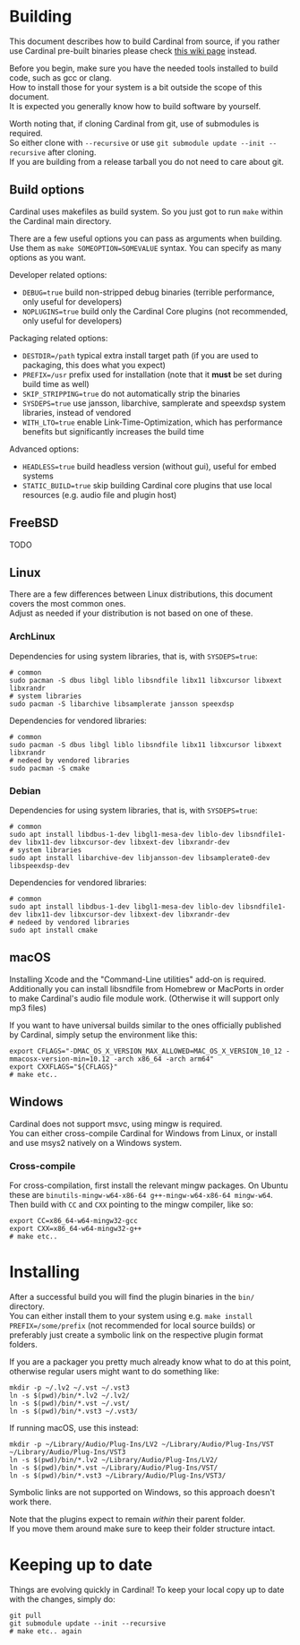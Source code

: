 # Building

This document describes how to build Cardinal from source,
if you rather use Cardinal pre-built binaries please check [this wiki page](https://github.com/DISTRHO/Cardinal/wiki/Install) instead.

Before you begin, make sure you have the needed tools installed to build code, such as gcc or clang.  
How to install those for your system is a bit outside the scope of this document.  
It is expected you generally know how to build software by yourself.

Worth noting that, if cloning Cardinal from git, use of submodules is required.  
So either clone with `--recursive` or use `git submodule update --init --recursive` after cloning.  
If you are building from a release tarball you do not need to care about git.

## Build options

Cardinal uses makefiles as build system. So you just got to run `make` within the Cardinal main directory.

There are a few useful options you can pass as arguments when building.  
Use them as `make SOMEOPTION=SOMEVALUE` syntax. You can specify as many options as you want.

Developer related options:

* `DEBUG=true` build non-stripped debug binaries (terrible performance, only useful for developers)
* `NOPLUGINS=true` build only the Cardinal Core plugins (not recommended, only useful for developers)

Packaging related options:

* `DESTDIR=/path` typical extra install target path (if you are used to packaging, this does what you expect)
* `PREFIX=/usr` prefix used for installation (note that it **must** be set during build time as well)
* `SKIP_STRIPPING=true` do not automatically strip the binaries
* `SYSDEPS=true` use jansson, libarchive, samplerate and speexdsp system libraries, instead of vendored
* `WITH_LTO=true` enable Link-Time-Optimization, which has performance benefits but significantly increases the build time

Advanced options:

* `HEADLESS=true` build headless version (without gui), useful for embed systems
* `STATIC_BUILD=true` skip building Cardinal core plugins that use local resources (e.g. audio file and plugin host)

## FreeBSD

TODO

## Linux

There are a few differences between Linux distributions, this document covers the most common ones.  
Adjust as needed if your distribution is not based on one of these.

### ArchLinux

Dependencies for using system libraries, that is, with `SYSDEPS=true`:

```
# common
sudo pacman -S dbus libgl liblo libsndfile libx11 libxcursor libxext libxrandr
# system libraries
sudo pacman -S libarchive libsamplerate jansson speexdsp
```

Dependencies for vendored libraries:

```
# common
sudo pacman -S dbus libgl liblo libsndfile libx11 libxcursor libxext libxrandr
# nedeed by vendored libraries
sudo pacman -S cmake
```

### Debian

Dependencies for using system libraries, that is, with `SYSDEPS=true`:

```
# common
sudo apt install libdbus-1-dev libgl1-mesa-dev liblo-dev libsndfile1-dev libx11-dev libxcursor-dev libxext-dev libxrandr-dev
# system libraries
sudo apt install libarchive-dev libjansson-dev libsamplerate0-dev libspeexdsp-dev
```

Dependencies for vendored libraries:

```
# common
sudo apt install libdbus-1-dev libgl1-mesa-dev liblo-dev libsndfile1-dev libx11-dev libxcursor-dev libxext-dev libxrandr-dev
# nedeed by vendored libraries
sudo apt install cmake
```

## macOS

Installing Xcode and the "Command-Line utilities" add-on is required.  
Additionally you can install libsndfile from Homebrew or MacPorts in order to make Cardinal's audio file module work. (Otherwise it will support only mp3 files)

If you want to have universal builds similar to the ones officially published by Cardinal, simply setup the environment like this:

```
export CFLAGS="-DMAC_OS_X_VERSION_MAX_ALLOWED=MAC_OS_X_VERSION_10_12 -mmacosx-version-min=10.12 -arch x86_64 -arch arm64"
export CXXFLAGS="${CFLAGS}"
# make etc..
```

## Windows

Cardinal does not support msvc, using mingw is required.  
You can either cross-compile Cardinal for Windows from Linux, or install and use msys2 natively on a Windows system.

### Cross-compile

For cross-compilation, first install the relevant mingw packages.
On Ubuntu these are `binutils-mingw-w64-x86-64 g++-mingw-w64-x86-64 mingw-w64`.  
Then build with `CC` and `CXX` pointing to the mingw compiler, like so:

```
export CC=x86_64-w64-mingw32-gcc
export CXX=x86_64-w64-mingw32-g++
# make etc..
```

# Installing

After a successful build you will find the plugin binaries in the `bin/` directory.  
You can either install them to your system using e.g. `make install PREFIX=/some/prefix` (not recommended for local source builds)
or preferably just create a symbolic link on the respective plugin format folders.

If you are a packager you pretty much already know what to do at this point, otherwise regular users might want to do something like:

```
mkdir -p ~/.lv2 ~/.vst ~/.vst3
ln -s $(pwd)/bin/*.lv2 ~/.lv2/
ln -s $(pwd)/bin/*.vst ~/.vst/
ln -s $(pwd)/bin/*.vst3 ~/.vst3/
```

If running macOS, use this instead:

```
mkdir -p ~/Library/Audio/Plug-Ins/LV2 ~/Library/Audio/Plug-Ins/VST ~/Library/Audio/Plug-Ins/VST3
ln -s $(pwd)/bin/*.lv2 ~/Library/Audio/Plug-Ins/LV2/
ln -s $(pwd)/bin/*.vst ~/Library/Audio/Plug-Ins/VST/
ln -s $(pwd)/bin/*.vst3 ~/Library/Audio/Plug-Ins/VST3/
```

Symbolic links are not supported on Windows, so this approach doesn't work there.

Note that the plugins expect to remain *within* their parent folder.  
If you move them around make sure to keep their folder structure intact.

# Keeping up to date

Things are evolving quickly in Cardinal! To keep your local copy up to date with the changes, simply do:

```
git pull
git submodule update --init --recursive
# make etc.. again
```
